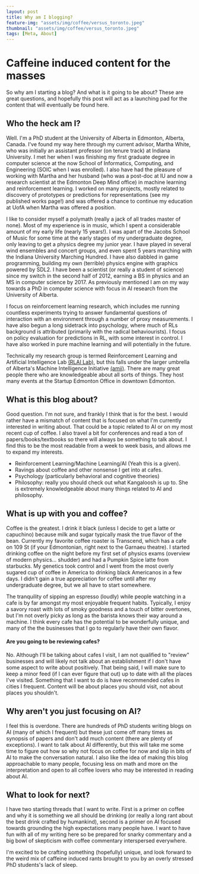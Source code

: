 ```yaml
---
layout: post
title: Why am I blogging?
feature-img: "assets/img/coffee/versus_toronto.jpeg"
thumbnail: "assets/img/coffee/versus_toronto.jpeg"
tags: [Meta, About]
---
```


# Caffeine induced content for the masses

So why am I starting a blog? And what is it going to be about? These are great questions, and hopefully this post will act as a launching pad for the content that will eventually be found here.

## Who the heck am I?

Well. I'm a PhD student at the University of Alberta in Edmonton, Alberta, Canada. I've found my way here through my current advisor, Martha White, who was initially an assistant professor (on tenure track) at Indiana University. I met her when I was finishing my first graduate degree in computer science at the now School of Informatics, Computing, and Engineering (SOIC when I was enrolled). I also have had the pleasure of working with Martha and her husband (who was a post-doc at IU and now a research scientist at the Edmonton Deep Mind office) in machine learning and reinforcement learning. I worked on many projects, mostly related to discovery of prototypes or predictions for representations (see my published works page!) and was offered a chance to continue my education at UofA when Martha was offered a position.

I like to consider myself a polymath (really a jack of all trades master of none). Most of my experience is in music, which I spent a considerable amount of my early life (nearly 15 years!). I was apart of the Jacobs School of Music for some time at the early stages of my undergraduate degree, only leaving to get a physics degree my junior year. I have played in several wind ensembles and concert groups, and even spent 5 years marching with the Indiana University Marching Hundred. I have also dabbled in game programming, building my own (terrible) physics engine with graphics powered by SDL2. I have been a scientist (or really a student of science) since my switch in the second half of 2012, earning a BS in physics and an MS in computer science by 2017. As previously mentioned I am on my way towards a PhD in computer science with focus in AI research from the University of Alberta.

I focus on reinforcement learning research, which includes me running countless experiments trying to answer fundamental questions of interaction with an environment through a number of proxy measurements. I have also begun a long sidetrack into psychology, where much of RLs background is attributed (primarily with the radical behaviourists). I focus on policy evaluation for predictions in RL, with some interest in control. I have also worked in pure machine learning and will potentially in the future.

Technically my research group is termed Reinforcement Learning and Artificial Intelligence Lab [(RLAI Lab)](http://spaces.facsci.ualberta.ca/rlai/), but this falls under the larger umbrella of Alberta's Machine Intelligence Initiative [(amii)](https://www.amii.ca/). There are many great people there who are knowledgeable about all sorts of things. They host many events at the Startup Edmonton Office in downtown Edmonton.

## What is this blog about?

Good question. I'm not sure, and frankly I think that is for the best. I would rather have a mismatch of content that is focused on what I'm currently interested in writing about. That could be a topic related to AI or on my most recent cup of coffee. I also travel a bit for conferences and read a ton of papers/books/textbooks so there will always be something to talk about. I find this to be the most readable from a week to week basis, and allows me to expand my interests. 

- Reinforcement Learning/Machine Learning/AI (Yeah this is a given).
- Ravings about coffee and other nonsense I get into at cafes. 
- Psychology (particularly behavioral and cognitive theories)
- Philosophy: really you should check out what Kangaloosh is up to. She is extremely knowledgeable about many things related to AI and philosophy.

## What is up with you and coffee?

Coffee is the greatest. I drink it black (unless I decide to get a latte or capuchino) because milk and sugar typically mask the true flavor of the bean. Currently my favorite coffee roaster is Transcend, which has a cafe on 109 St (if your Edmontonian, right next to the Garnaeu theatre). I started drinking coffee on the night before my first set of physics exams (overview of modern physics... shudder) and had a Pumpkin Spice latte from starbucks. My genetics took control and I went from the most overly sugared cup of coffee in America to drinking black Americanos in a few days. I didn't gain a true appreciation for coffee until after my undergraduate degree, but we all have to start somewhere.

The tranquility of sipping an espresso (loudly) while people watching in a cafe is by far amongst my most enjoyable frequent habits. Typically, I enjoy a savory roast with lots of smoky goodness and a touch of bitter overtones, but I'm not overly picky as long as the barista knows their way around a machine. I think every cafe has the potential to be wonderfully unique, and many of the the businesses that I go to regularly have their own flavor. 

#### Are you going to be reviewing cafes?

No. Although I'll be talking about cafes I visit, I am not qualified to "review" businesses and will likely not talk about an establishment if I don't have some aspect to write about positively. That being said, I will make sure to keep a minor feed (if I can ever figure that out) up to date with all the places I've visited. Something that I want to do is have recommended cafes in cities I frequent. Content will be about places you should visit, not about places you shouldn't.

## Why aren't you just focusing on AI?

I feel this is overdone. There are hundreds of PhD students writing blogs on AI (many of which I frequent) but these just come off many times as synopsis of papers and don't add much content (there are plenty of exceptions). I want to talk about AI differently, but this will take me some time to figure out how so why not focus on coffee for now and slip in bits of AI to make the conversation natural. I also like the idea of making this blog approachable to many people, focusing less on math and more on the interpretation and open to all coffee lovers who may be interested in reading about AI.

## What to look for next?

I have two starting threads that I want to write. First is a primer on coffee and why it is something we all should be drinking (or really a long rant about the best drink crafted by humankind), second is a primer on AI focused towards grounding the high expectations many people have. I want to have fun with all of my writing here so be prepared for snarky commentary and a big bowl of skepticism with coffee commentary interspersed everywhere.

I'm excited to be crafting something (hopefully) unique, and look forward to the weird mix of caffeine induced rants brought to you by an overly stressed PhD students's lack of sleep. 
